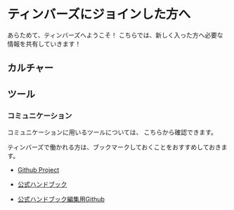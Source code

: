 # ティンバーズにジョインした方へ

あらためて、ティンバーズへようこそ！
こちらでは、新しく入った方へ必要な情報を共有していきます！

## カルチャー

## ツール

### コミュニケーション

コミュニケーションに用いるツールについては、
こちらから確認できます。






ティンバーズで働かれる方は、ブックマークしておくことをおすすめしておきます。

* [Github Project](https://github.com/orgs/timbers-jp/projects/1)

* [公式ハンドブック](https://handbook.timbers.jp)
* [公式ハンドブック編集用Github](https://github.com/timbers-jp/handbook)
